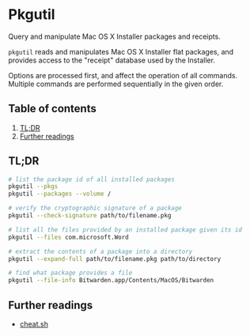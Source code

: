 # Pkgutil

Query and manipulate Mac OS X Installer packages and receipts.

`pkgutil` reads and manipulates Mac OS X Installer flat packages, and provides access to the "receipt" database used by the Installer.

Options are processed first, and affect the operation of all commands. Multiple commands are performed sequentially in the given order.

## Table of contents <!-- omit in toc -->

1. [TL;DR](#tldr)
1. [Further readings](#further-readings)

## TL;DR

```sh
# list the package id of all installed packages
pkgutil --pkgs
pkgutil --packages --volume /

# verify the cryptographic signature of a package
pkgutil --check-signature path/to/filename.pkg

# list all the files provided by an installed package given its id
pkgutil --files com.microsoft.Word

# extract the contents of a package into a directory
pkgutil --expand-full path/to/filename.pkg path/to/directory

# find what package provides a file
pkgutil --file-info Bitwarden.app/Contents/MacOS/Bitwarden
```

## Further readings

- [cheat.sh]

<!--
  References
  -->

<!-- Others -->
[cheat.sh]: https://cheat.sh/pkgutil

